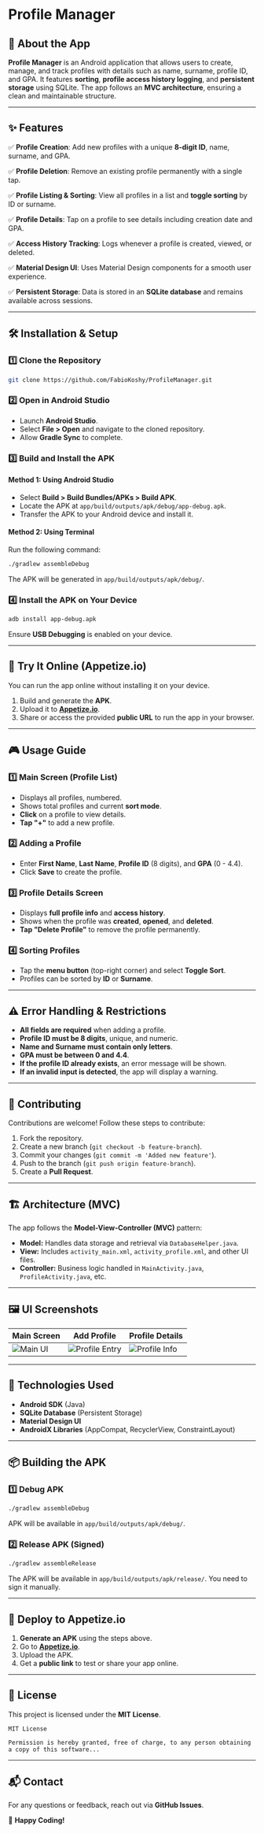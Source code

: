 # Profile Manager

## 📌 About the App
**Profile Manager** is an Android application that allows users to create, manage, and track profiles with details such as name, surname, profile ID, and GPA. It features **sorting**, **profile access history logging**, and **persistent storage** using SQLite. The app follows an **MVC architecture**, ensuring a clean and maintainable structure.

---

## ✨ Features

✅ **Profile Creation**: Add new profiles with a unique **8-digit ID**, name, surname, and GPA.

✅ **Profile Deletion**: Remove an existing profile permanently with a single tap.

✅ **Profile Listing & Sorting**: View all profiles in a list and **toggle sorting** by ID or surname.

✅ **Profile Details**: Tap on a profile to see details including creation date and GPA.

✅ **Access History Tracking**: Logs whenever a profile is created, viewed, or deleted.

✅ **Material Design UI**: Uses Material Design components for a smooth user experience.

✅ **Persistent Storage**: Data is stored in an **SQLite database** and remains available across sessions.

---

## 🛠 Installation & Setup

### **1️⃣ Clone the Repository**
```bash
git clone https://github.com/FabioKoshy/ProfileManager.git
```

### **2️⃣ Open in Android Studio**
- Launch **Android Studio**.
- Select **File > Open** and navigate to the cloned repository.
- Allow **Gradle Sync** to complete.

### **3️⃣ Build and Install the APK**
#### **Method 1: Using Android Studio**
- Select **Build > Build Bundles/APKs > Build APK**.
- Locate the APK at `app/build/outputs/apk/debug/app-debug.apk`.
- Transfer the APK to your Android device and install it.

#### **Method 2: Using Terminal**
Run the following command:
```bash
./gradlew assembleDebug
```
The APK will be generated in `app/build/outputs/apk/debug/`.

### **4️⃣ Install the APK on Your Device**
```bash
adb install app-debug.apk
```
Ensure **USB Debugging** is enabled on your device.

---

## 🚀 Try It Online (Appetize.io)
You can run the app online without installing it on your device.

1. Build and generate the **APK**.
2. Upload it to **[Appetize.io](https://appetize.io/)**.
3. Share or access the provided **public URL** to run the app in your browser.

---

## 🎮 Usage Guide

### **1️⃣ Main Screen (Profile List)**
- Displays all profiles, numbered.
- Shows total profiles and current **sort mode**.
- **Click** on a profile to view details.
- **Tap "+"** to add a new profile.

### **2️⃣ Adding a Profile**
- Enter **First Name**, **Last Name**, **Profile ID** (8 digits), and **GPA** (0 - 4.4).
- Click **Save** to create the profile.

### **3️⃣ Profile Details Screen**
- Displays **full profile info** and **access history**.
- Shows when the profile was **created**, **opened**, and **deleted**.
- **Tap "Delete Profile"** to remove the profile permanently.

### **4️⃣ Sorting Profiles**
- Tap the **menu button** (top-right corner) and select **Toggle Sort**.
- Profiles can be sorted by **ID** or **Surname**.

---

## ⚠️ Error Handling & Restrictions

- **All fields are required** when adding a profile.
- **Profile ID must be 8 digits**, unique, and numeric.
- **Name and Surname must contain only letters**.
- **GPA must be between 0 and 4.4**.
- **If the profile ID already exists**, an error message will be shown.
- **If an invalid input is detected**, the app will display a warning.

---

## 🤝 Contributing
Contributions are welcome! Follow these steps to contribute:

1. Fork the repository.
2. Create a new branch (`git checkout -b feature-branch`).
3. Commit your changes (`git commit -m 'Added new feature'`).
4. Push to the branch (`git push origin feature-branch`).
5. Create a **Pull Request**.

---

## 🏗 Architecture (MVC)

The app follows the **Model-View-Controller (MVC)** pattern:

- **Model:** Handles data storage and retrieval via `DatabaseHelper.java`.
- **View:** Includes `activity_main.xml`, `activity_profile.xml`, and other UI files.
- **Controller:** Business logic handled in `MainActivity.java`, `ProfileActivity.java`, etc.

---

## 🖼 UI Screenshots

| Main Screen | Add Profile | Profile Details |
|------------|------------|----------------|
| ![Main UI]() | ![Profile Entry]() | ![Profile Info]() |

---

## 📌 Technologies Used

- **Android SDK** (Java)
- **SQLite Database** (Persistent Storage)
- **Material Design UI**
- **AndroidX Libraries** (AppCompat, RecyclerView, ConstraintLayout)

---

## 📦 Building the APK

### **1️⃣ Debug APK**
```bash
./gradlew assembleDebug
```
APK will be available in `app/build/outputs/apk/debug/`.

### **2️⃣ Release APK (Signed)**
```bash
./gradlew assembleRelease
```
The APK will be available in `app/build/outputs/apk/release/`. You need to sign it manually.

---

## 🚀 Deploy to Appetize.io

1. **Generate an APK** using the steps above.
2. Go to **[Appetize.io](https://appetize.io/)**.
3. Upload the APK.
4. Get a **public link** to test or share your app online.

---

## 📝 License
This project is licensed under the **MIT License**.

```
MIT License

Permission is hereby granted, free of charge, to any person obtaining a copy of this software...
```

---

## 📬 Contact
For any questions or feedback, reach out via **GitHub Issues**.

🚀 **Happy Coding!**

